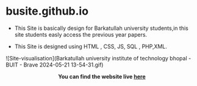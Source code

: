 # busite.github.io

- This Site is basically design for Barkatullah university students,in this site students easly access the previous year papers.

- This Site is designed using HTML , CSS, JS, SQL , PHP,XML.

![Site-visualisation](Barkatullah university institute of technology bhopal - BUIT - Brave 2024-05-21 13-54-31.gif)

**<p align='center'>You can find the website live <a href="https://ajeetsoni2002.github.io/busite.github.io/">here</a></p>**
